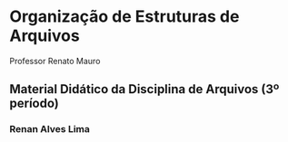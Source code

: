 # Organização de Estruturas de Arquivos
Professor Renato Mauro
## Material Didático da Disciplina de Arquivos (3º período)

### Renan Alves Lima
